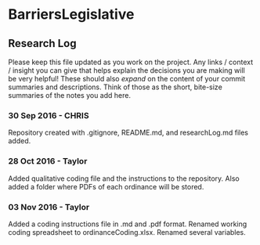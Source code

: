 # BarriersLegislative
## Research Log

Please keep this file updated as you work on the project. Any links / context / insight you can give that helps explain the decisions you are making will be very helpful! These should also *expand* on the content of your commit summaries and descriptions. Think of those as the short, bite-size summaries of the notes you add here.

### 30 Sep 2016 - CHRIS
Repository created with .gitignore, README.md, and researchLog.md files added.

### 28 Oct 2016 - Taylor
Added qualitative coding file and the instructions to the repository. Also added a folder where PDFs of each ordinance will be stored.

### 03 Nov 2016 - Taylor
Added a coding instructions file in .md and .pdf format. Renamed working coding spreadsheet to ordinanceCoding.xlsx. Renamed several variables.